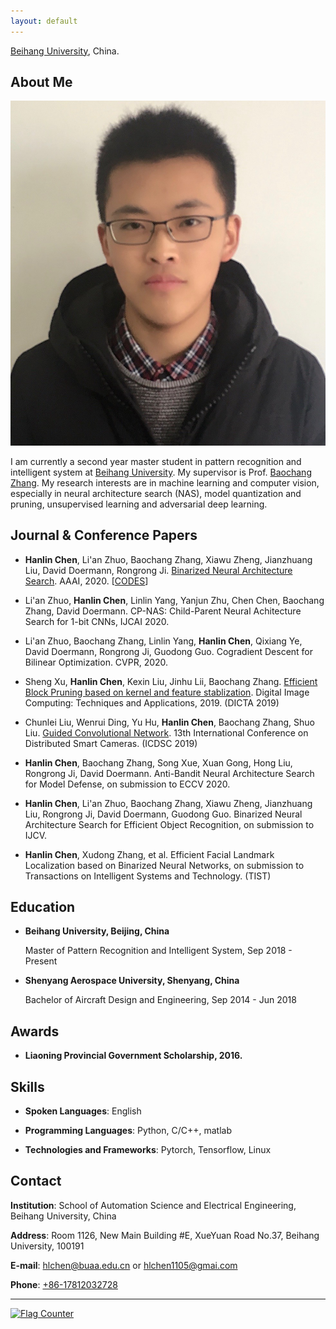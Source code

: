 ```yaml
---
layout: default
---
```


[Beihang University](https://www.buaa.edu.cn), China.

## About Me

<img class="profile-picture" src="chl.jpg">

I am currently a second year master student in pattern recognition and intelligent system at [Beihang University](https://www.buaa.edu.cn). My supervisor is Prof. [Baochang Zhang](https://scholar.google.com/citations?user=WH0J_34AAAAJ&hl=en). My research interests are in machine learning and computer vision, especially in neural architecture search (NAS), model quantization and pruning, unsupervised learning and adversarial deep learning.

## Journal & Conference Papers

- **Hanlin Chen**, Li'an Zhuo, Baochang Zhang, Xiawu Zheng, Jianzhuang Liu, David Doermann, Rongrong Ji. [Binarized Neural Architecture Search](https://arxiv.org/pdf/1911.10862v1.pdf). AAAI, 2020. [[CODES](https://github.com/HLinChen/BNAS)]

- Li'an Zhuo, **Hanlin Chen**, Linlin Yang, Yanjun Zhu, Chen Chen, Baochang Zhang, David Doermann. CP-NAS: Child-Parent Neural Achitecture Search for 1-bit CNNs, IJCAI 2020.

- Li'an Zhuo, Baochang Zhang, Linlin Yang, **Hanlin Chen**, Qixiang Ye, David Doermann, Rongrong Ji, Guodong Guo. Cogradient Descent for Bilinear Optimization. CVPR, 2020.

- Sheng Xu, **Hanlin Chen**, Kexin Liu, Jinhu Lii, Baochang Zhang. [Efficient Block Pruning based on kernel and feature stablization](https://ieeexplore.ieee.org/document/8946001). Digital Image Computing: Techniques and Applications, 2019. (DICTA 2019)

- Chunlei Liu, Wenrui Ding, Yu Hu, **Hanlin Chen**, Baochang Zhang, Shuo Liu. [Guided Convolutional Network](https://www.researchgate.net/publication/336051683_Guided_Convolutional_Network). 13th International Conference on Distributed Smart Cameras. (ICDSC 2019)

  
- **Hanlin Chen**, Baochang Zhang, Song Xue, Xuan Gong, Hong Liu, Rongrong Ji, David Doermann. Anti-Bandit Neural Architecture Search for Model Defense, on submission to ECCV 2020.

- **Hanlin Chen**, Li'an Zhuo, Baochang Zhang, Xiawu Zheng, Jianzhuang Liu, Rongrong Ji, David Doermann, Guodong Guo. Binarized Neural Architecture Search for Efficient Object Recognition, on submission to IJCV.

- **Hanlin Chen**, Xudong Zhang, et al. Efficient Facial Landmark Localization based on Binarized Neural Networks, on submission to Transactions on Intelligent Systems and Technology. (TIST)


<!-- - Xuan Gong, **Hanlin Chen**, Sheng Xu, Baochang Zhang, Jialian Wu, David Doermann. Bandit Network Architecture Search, on submission to IJCAI 2020.

- Sheng Xu, **Hanlin Chen**, Xuan Gong, Baochang Zhang, David Doermann. Binarized Backbone Search for Real-Time Object Detection , on submission to IJCAI 2020. -->

## Education

* **Beihang University, Beijing, China**

    Master of Pattern Recognition and Intelligent System, Sep 2018 - Present

* **Shenyang Aerospace University, Shenyang, China**

    Bachelor of Aircraft Design and Engineering, Sep 2014 - Jun 2018

  <!-- |                       |               |
  |:----------------------|--------------:|
  |**Beihang University** | Beijing, China|
  |Master of Pattern Recognition and Intelligent System | Sep 2018 - Present|
  |**Shenyang Aerospace University** | Shenyang, China|
  |Bachelor of Aircraft Design and Engineering | Sep 2014 - Jun 2018| -->

## Awards

* **Liaoning Provincial Government Scholarship, 2016.**

## Skills

- **Spoken Languages**: English

- **Programming Languages**: Python, C/C++, matlab

- **Technologies and Frameworks**: Pytorch, Tensorflow, Linux

## Contact

**Institution**: School of Automation Science and Electrical Engineering, Beihang University, China

**Address**: Room 1126, New Main Building #E, XueYuan Road No.37, Beihang University, 100191

**E-mail**:  [hlchen@buaa.edu.cn](mailto:hlchen@buaa.edu.cn) or [hlchen1105@gmai.com](mailto:hlchen1105@gmai.com)

**Phone**: [+86-17812032728](tel:+86-17812032728)

---
<a href="http://s05.flagcounter.com/more/sw"><img src="https://s05.flagcounter.com/count/sw/bg_FFFFFF/txt_000000/border_CC2121/columns_2/maxflags_4/viewers_0/labels_0/pageviews_1/flags_0/percent_0/" alt="Flag Counter" border="0" img class="profile-picture"></a>
